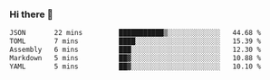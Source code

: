 ### Hi there 👋

<!--
**WShiBin/WShiBin** is a ✨ _special_ ✨ repository because its `README.md` (this file) appears on your GitHub profile.

Here are some ideas to get you started:

- 🔭 I’m currently working on ...
- 🌱 I’m currently learning ...
- 👯 I’m looking to collaborate on ...
- 🤔 I’m looking for help with ...
- 💬 Ask me about ...
- 📫 How to reach me: ...
- 😄 Pronouns: ...
- ⚡ Fun fact: ...
-->

<!--START_SECTION:waka-->

```txt
JSON       22 mins         ███████████▒░░░░░░░░░░░░░   44.68 %
TOML       7 mins          ████░░░░░░░░░░░░░░░░░░░░░   15.39 %
Assembly   6 mins          ███░░░░░░░░░░░░░░░░░░░░░░   12.30 %
Markdown   5 mins          ██▓░░░░░░░░░░░░░░░░░░░░░░   10.88 %
YAML       5 mins          ██▓░░░░░░░░░░░░░░░░░░░░░░   10.10 %
```

<!--END_SECTION:waka-->
